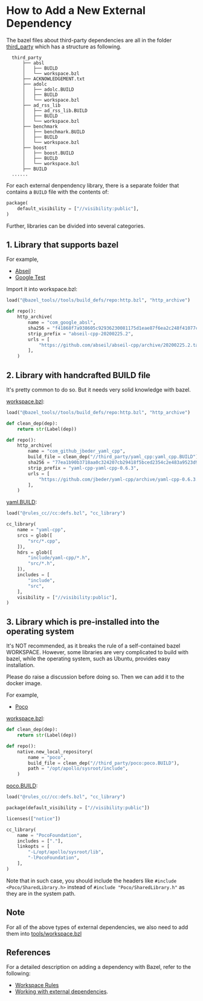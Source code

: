 # How to Add a New External Dependency

The bazel files about third-party dependencies are all in the folder
[third_party](../../third_party)
which has a structure as following.

```shell
  third_party
      ├── absl
      │   ├── BUILD
      │   └── workspace.bzl
      ├── ACKNOWLEDGEMENT.txt
      ├── adolc
      │   ├── adolc.BUILD
      │   ├── BUILD
      │   └── workspace.bzl
      ├── ad_rss_lib
      │   ├── ad_rss_lib.BUILD
      │   ├── BUILD
      │   └── workspace.bzl
      ├── benchmark
      │   ├── benchmark.BUILD
      │   ├── BUILD
      │   └── workspace.bzl
      ├── boost
      │   ├── boost.BUILD
      │   ├── BUILD
      │   └── workspace.bzl
      ├── BUILD
  ......
```

For each external denpendency library, there is a separate folder that contains
a `BUILD` file with the contents of:

```python
package(
    default_visibility = ["//visibility:public"],
)
```

Further, libraries can be divided into several categories.

## 1. Library that supports bazel

For example,

- [Abseil](https://github.com/abseil/abseil-cpp)
- [Google Test](https://github.com/google/googletest)

Import it into workspace.bzl:

```python
load("@bazel_tools//tools/build_defs/repo:http.bzl", "http_archive")

def repo():
    http_archive(
        name = "com_google_absl",
        sha256 = "f41868f7a938605c92936230081175d1eae87f6ea2c248f41077c8f88316f111",
        strip_prefix = "abseil-cpp-20200225.2",
        urls = [
            "https://github.com/abseil/abseil-cpp/archive/20200225.2.tar.gz",
        ],
    )
```

## 2. Library with handcrafted BUILD file

It's pretty common to do so. But it needs very solid knowledge with bazel.

[workspace.bzl](../../third_party/yaml_cpp/workspace.bzl):

```python
load("@bazel_tools//tools/build_defs/repo:http.bzl", "http_archive")

def clean_dep(dep):
    return str(Label(dep))

def repo():
    http_archive(
        name = "com_github_jbeder_yaml_cpp",
        build_file = clean_dep("//third_party/yaml_cpp:yaml_cpp.BUILD"),
        sha256 = "77ea1b90b3718aa0c324207cb29418f5bced2354c2e483a9523d98c3460af1ed",
        strip_prefix = "yaml-cpp-yaml-cpp-0.6.3",
        urls = [
            "https://github.com/jbeder/yaml-cpp/archive/yaml-cpp-0.6.3.tar.gz",
        ],
    )
```

[yaml.BUILD](../../third_party/yaml_cpp/yaml.BUILD):

```python
load("@rules_cc//cc:defs.bzl", "cc_library")

cc_library(
    name = "yaml-cpp",
    srcs = glob([
        "src/*.cpp",
    ]),
    hdrs = glob([
        "include/yaml-cpp/*.h",
        "src/*.h",
    ]),
    includes = [
        "include",
        "src",
    ],
    visibility = ["//visibility:public"],
)
```

## 3. Library which is pre-installed into the operating system

It's NOT recommended, as it breaks the rule of a self-contained bazel WORKSPACE.
However, some libraries are very complicated to build with bazel, while the
operating system, such as Ubuntu, provides easy installation.

Please do raise a discussion before doing so. Then we can add it to the docker
image.

For example,

- [Poco](https://github.com/pocoproject/poco)

[workspace.bzl](../../third_party/poco/workspace.bzl):

```python
def clean_dep(dep):
    return str(Label(dep))

def repo():
    native.new_local_repository(
        name = "poco",
        build_file = clean_dep("//third_party/poco:poco.BUILD"),
        path = "/opt/apollo/sysroot/include",
    )
```

[poco.BUILD](../../third_party/poco/poco.BUILD):

```python
load("@rules_cc//cc:defs.bzl", "cc_library")

package(default_visibility = ["//visibility:public"])

licenses(["notice"])

cc_library(
    name = "PocoFoundation",
    includes = ["."],
    linkopts = [
        "-L/opt/apollo/sysroot/lib",
        "-lPocoFoundation",
    ],
)
```

Note that in such case, you should include the headers like
`#include <Poco/SharedLibrary.h>` instead of `#include "Poco/SharedLibrary.h"`
as they are in the system path.

## Note

For all of the above types of external dependencies, we also need to add them
into
[tools/workspace.bzl](../../tools/workspace.bzl)

## References

For a detailed description on adding a dependency with Bazel, refer to the
following:

- [Workspace Rules](https://bazel.build/versions/master/docs/be/workspace.html)
- [Working with external dependencies](https://docs.bazel.build/versions/master/external.html).
